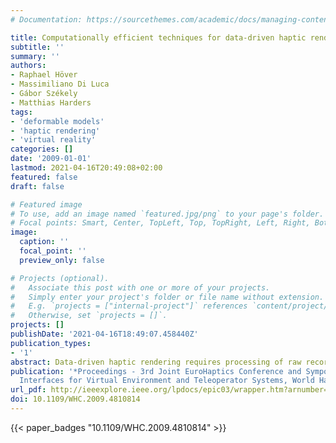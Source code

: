 ```yaml
---
# Documentation: https://sourcethemes.com/academic/docs/managing-content/

title: Computationally efficient techniques for data-driven haptic rendering
subtitle: ''
summary: ''
authors:
- Raphael Höver
- Massimiliano Di Luca
- Gábor Székely
- Matthias Harders
tags:
- 'deformable models'
- 'haptic rendering'
- 'virtual reality'
categories: []
date: '2009-01-01'
lastmod: 2021-04-16T20:49:08+02:00
featured: false
draft: false

# Featured image
# To use, add an image named `featured.jpg/png` to your page's folder.
# Focal points: Smart, Center, TopLeft, Top, TopRight, Left, Right, BottomLeft, Bottom, BottomRight.
image:
  caption: ''
  focal_point: ''
  preview_only: false

# Projects (optional).
#   Associate this post with one or more of your projects.
#   Simply enter your project's folder or file name without extension.
#   E.g. `projects = ["internal-project"]` references `content/project/deep-learning/index.md`.
#   Otherwise, set `projects = []`.
projects: []
publishDate: '2021-04-16T18:49:07.458440Z'
publication_types:
- '1'
abstract: Data-driven haptic rendering requires processing of raw recorded signals, which leads to high computational effort for large datasets. To achieve real-time performance, one possibility is to reduce the parameter space of the employed interpolation technique, which generally decreases the accuracy in the rendering. In this paper, we propose a method for guiding this parameter reduction to maintain high accuracy with respect to the just noticeable difference for forces. To this end, we performed a user study to estimate this perception threshold. The threshold is used to assess the final error in the rendered forces as well as for the parameter reduction process. Comparison with measured data from real object interactions confirms the accuracy of our method and highlights the reduced computational effort.
publication: '*Proceedings - 3rd Joint EuroHaptics Conference and Symposium on Haptic
  Interfaces for Virtual Environment and Teleoperator Systems, World Haptics 2009*'
url_pdf: http://ieeexplore.ieee.org/lpdocs/epic03/wrapper.htm?arnumber=4810814
doi: 10.1109/WHC.2009.4810814
---
```



{{< paper_badges "10.1109/WHC.2009.4810814" >}}
